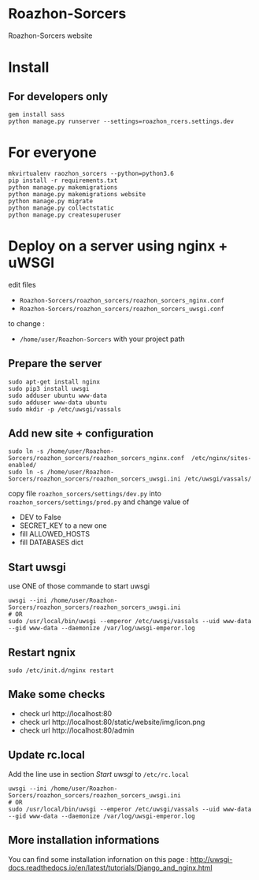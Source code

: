 # Roazhon-Sorcers
Roazhon-Sorcers website

# Install

For developers only
--------------

```
gem install sass
python manage.py runserver --settings=roazhon_rcers.settings.dev
```

# For everyone

```
mkvirtualenv raozhon_sorcers --python=python3.6
pip install -r requirements.txt
python manage.py makemigrations
python manage.py makemigrations website
python manage.py migrate
python manage.py collectstatic
python manage.py createsuperuser
```


# Deploy on a server using nginx + uWSGI

edit files 
* ```Roazhon-Sorcers/roazhon_sorcers/roazhon_sorcers_nginx.conf```
* ```Roazhon-Sorcers/roazhon_sorcers/roazhon_sorcers_uwsgi.conf```

to change :
* ```/home/user/Roazhon-Sorcers``` with your project path


## Prepare the server

```
sudo apt-get install nginx
sudo pip3 install uwsgi
sudo adduser ubuntu www-data
sudo adduser www-data ubuntu
sudo mkdir -p /etc/uwsgi/vassals
```

## Add new site + configuration
```
sudo ln -s /home/user/Roazhon-Sorcers/roazhon_sorcers/roazhon_sorcers_nginx.conf  /etc/nginx/sites-enabled/
sudo ln -s /home/user/Roazhon-Sorcers/roazhon_sorcers/roazhon_sorcers_uwsgi.ini /etc/uwsgi/vassals/
```

copy file ```roazhon_sorcers/settings/dev.py``` into ```roazhon_sorcers/settings/prod.py``` and change value of
* DEV to False
* SECRET_KEY to a new one
* fill ALLOWED_HOSTS
* fill DATABASES dict


## Start uwsgi

 use ONE of those commande to start uwsgi
```
uwsgi --ini /home/user/Roazhon-Sorcers/roazhon_sorcers/roazhon_sorcers_uwsgi.ini
# OR
sudo /usr/local/bin/uwsgi --emperor /etc/uwsgi/vassals --uid www-data --gid www-data --daemonize /var/log/uwsgi-emperor.log
```

## Restart ngnix

```
sudo /etc/init.d/nginx restart
```
## Make some checks

* check url http://localhost:80
* check url http://localhost:80/static/website/img/icon.png
* check url http://localhost:80/admin

## Update rc.local

Add the line use in section _Start uwsgi_ to ```/etc/rc.local```

```
uwsgi --ini /home/user/Roazhon-Sorcers/roazhon_sorcers/roazhon_sorcers_uwsgi.ini
# OR
sudo /usr/local/bin/uwsgi --emperor /etc/uwsgi/vassals --uid www-data --gid www-data --daemonize /var/log/uwsgi-emperor.log
```

## More installation informations

You can find some installation infornation on this page : http://uwsgi-docs.readthedocs.io/en/latest/tutorials/Django_and_nginx.html
